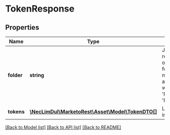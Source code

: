 # TokenResponse

## Properties

Name | Type | Description | Notes
------------ | ------------- | ------------- | -------------
**folder** | **string** | JSON representation of parent folder, with members &#39;id&#39;, and &#39;type&#39; which may be &#39;Folder&#39; or &#39;Program&#39; |
**tokens** | [**\NecLimDul\MarketoRest\Asset\Model\TokenDTO[]**](TokenDTO.md) | List of tokens in the folder | [optional]

[[Back to Model list]](../../README.md#models) [[Back to API list]](../../README.md#endpoints) [[Back to README]](../../README.md)
